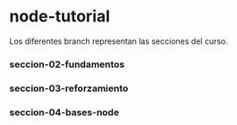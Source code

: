 # node-tutorial

Los diferentes branch representan las secciones del curso.

### seccion-02-fundamentos
### seccion-03-reforzamiento
### seccion-04-bases-node
